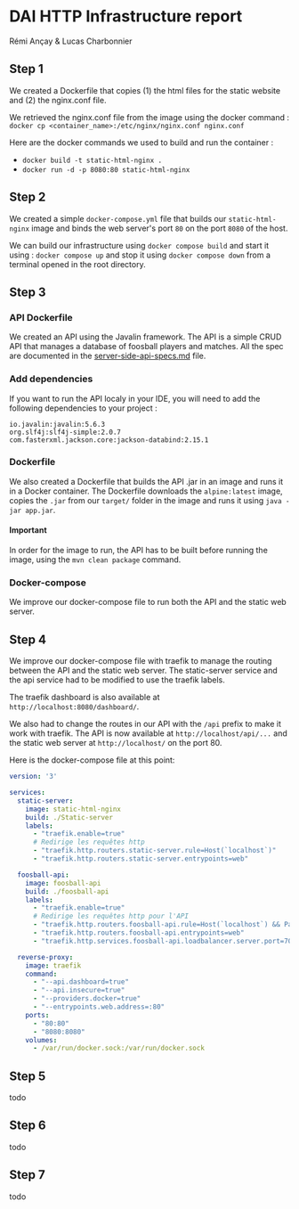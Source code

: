 # DAI HTTP Infrastructure report
Rémi Ançay & Lucas Charbonnier

## Step 1
We created a Dockerfile that copies (1) the html files for the static website and (2) the nginx.conf file.

We retrieved the nginx.conf file from the image using the docker command :
```docker cp <container_name>:/etc/nginx/nginx.conf nginx.conf```

Here are the docker commands we used to build and run the container :
- `docker build -t static-html-nginx .`
- `docker run -d -p 8080:80 static-html-nginx`

## Step 2

We created a simple `docker-compose.yml` file that builds our `static-html-nginx` image and binds the web server's port `80` on the port `8080` of the host.

We can build our infrastructure using `docker compose build` and start it using : `docker compose up` and stop it using `docker compose down` from a terminal opened in the root directory.

## Step 3

### API Dockerfile
We created an API using the Javalin framework. The API is a simple CRUD API that manages a database of foosball players and matches.
All the spec are documented in the [server-side-api-specs.md](server-side-api-specs.md) file.

### Add dependencies
If you want to run the API localy in your IDE, you will need to add the following dependencies to your project :
````
io.javalin:javalin:5.6.3
org.slf4j:slf4j-simple:2.0.7
com.fasterxml.jackson.core:jackson-databind:2.15.1
````

### Dockerfile
We also created a Dockerfile that builds the API .jar in an image and runs it in a Docker container.
The Dockerfile downloads the `alpine:latest` image, copies the `.jar` from our `target/` folder in the image and runs it using `java -jar app.jar`. 

#### Important
In order for the image to run, the API has to be built before running the image, using the `mvn clean package` command.

### Docker-compose
We improve our docker-compose file to run both the API and the static web server.

## Step 4
We improve our docker-compose file with traefik to manage the routing between the API and the static web server.
The static-server service and the api service had to be modified to use the traefik labels.

The traefik dashboard is also available at `http://localhost:8080/dashboard/`.

We also had to change the routes in our API with the `/api` prefix to make it work with traefik.
The API is now available at `http://localhost/api/...` and the static web server at `http://localhost/` on the port 80.

Here is the docker-compose file at this point:
```yaml
version: '3'

services:
  static-server:
    image: static-html-nginx
    build: ./Static-server
    labels:
      - "traefik.enable=true"
      # Redirige les requêtes http
      - "traefik.http.routers.static-server.rule=Host(`localhost`)"
      - "traefik.http.routers.static-server.entrypoints=web"

  foosball-api:
    image: foosball-api
    build: ./foosball-api
    labels:
      - "traefik.enable=true"
      # Redirige les requêtes http pour l'API
      - "traefik.http.routers.foosball-api.rule=Host(`localhost`) && PathPrefix(`/api`)"
      - "traefik.http.routers.foosball-api.entrypoints=web"
      - "traefik.http.services.foosball-api.loadbalancer.server.port=7000"

  reverse-proxy:
    image: traefik
    command:
      - "--api.dashboard=true"
      - "--api.insecure=true"
      - "--providers.docker=true"
      - "--entrypoints.web.address=:80"
    ports:
      - "80:80"
      - "8080:8080"
    volumes:
      - /var/run/docker.sock:/var/run/docker.sock
```

## Step 5
todo
## Step 6
todo
## Step 7
todo
